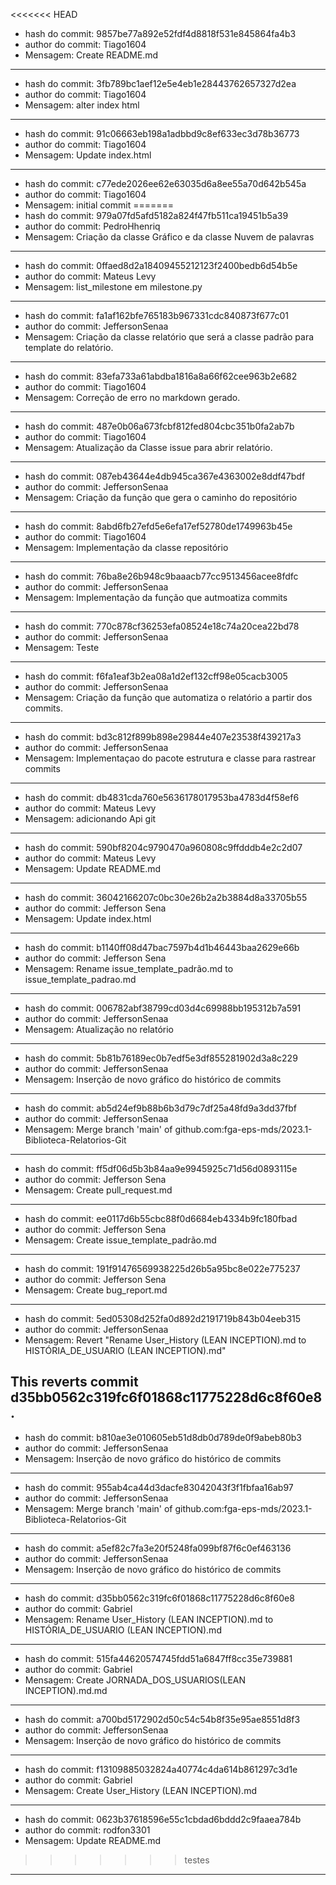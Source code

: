 <<<<<<< HEAD
- hash do commit: 9857be77a892e52fdf4d8818f531e845864fa4b3
- author do commit: Tiago1604
- Mensagem: Create README.md
----------------------------
- hash do commit: 3fb789bc1aef12e5e4eb1e28443762657327d2ea
- author do commit: Tiago1604
- Mensagem: alter index html
----------------------------
- hash do commit: 91c06663eb198a1adbbd9c8ef633ec3d78b36773
- author do commit: Tiago1604
- Mensagem: Update index.html
----------------------------
- hash do commit: c77ede2026ee62e63035d6a8ee55a70d642b545a
- author do commit: Tiago1604
- Mensagem: initial commit
=======
- hash do commit: 979a07fd5afd5182a824f47fb511ca19451b5a39
- author do commit: PedroHhenriq
- Mensagem: Criação da classe Gráfico e da classe Nuvem de palavras
----------------------------
- hash do commit: 0ffaed8d2a18409455212123f2400bedb6d54b5e
- author do commit: Mateus Levy
- Mensagem: list_milestone em milestone.py
----------------------------
- hash do commit: fa1af162bfe765183b967331cdc840873f677c01
- author do commit: JeffersonSenaa
- Mensagem: Criação da classe relatório que será a classe padrão para template do relatório.
----------------------------
- hash do commit: 83efa733a61abdba1816a8a66f62cee963b2e682
- author do commit: Tiago1604
- Mensagem: Correção de erro no markdown gerado.
----------------------------
- hash do commit: 487e0b06a673fcbf812fed804cbc351b0fa2ab7b
- author do commit: Tiago1604
- Mensagem: Atualização da Classe issue para abrir relatório.
----------------------------
- hash do commit: 087eb43644e4db945ca367e4363002e8ddf47bdf
- author do commit: JeffersonSenaa
- Mensagem: Criação da função que gera o caminho do repositório
----------------------------
- hash do commit: 8abd6fb27efd5e6efa17ef52780de1749963b45e
- author do commit: Tiago1604
- Mensagem: Implementação da classe repositório
----------------------------
- hash do commit: 76ba8e26b948c9baaacb77cc9513456acee8fdfc
- author do commit: JeffersonSenaa
- Mensagem: Implementação da função que autmoatiza commits
----------------------------
- hash do commit: 770c878cf36253efa08524e18c74a20cea22bd78
- author do commit: JeffersonSenaa
- Mensagem: Teste
----------------------------
- hash do commit: f6fa1eaf3b2ea08a1d2ef132cff98e05cacb3005
- author do commit: JeffersonSenaa
- Mensagem: Criação da função que automatiza o relatório a partir dos commits.
----------------------------
- hash do commit: bd3c812f899b898e29844e407e23538f439217a3
- author do commit: JeffersonSenaa
- Mensagem: Implementaçao do pacote estrutura e classe para rastrear commits
----------------------------
- hash do commit: db4831cda760e5636178017953ba4783d4f58ef6
- author do commit: Mateus Levy
- Mensagem: adicionando Api git
----------------------------
- hash do commit: 590bf8204c9790470a960808c9ffdddb4e2c2d07
- author do commit: Mateus Levy
- Mensagem: Update README.md
----------------------------
- hash do commit: 36042166207c0bc30e26b2a2b3884d8a33705b55
- author do commit: Jefferson Sena
- Mensagem: Update index.html
----------------------------
- hash do commit: b1140ff08d47bac7597b4d1b46443baa2629e66b
- author do commit: Jefferson Sena
- Mensagem: Rename issue_template_padrão.md to issue_template_padrao.md
----------------------------
- hash do commit: 006782abf38799cd03d4c69988bb195312b7a591
- author do commit: JeffersonSenaa
- Mensagem: Atualização no relatório
----------------------------
- hash do commit: 5b81b76189ec0b7edf5e3df855281902d3a8c229
- author do commit: JeffersonSenaa
- Mensagem: Inserção de novo gráfico do histórico de commits
----------------------------
- hash do commit: ab5d24ef9b88b6b3d79c7df25a48fd9a3dd37fbf
- author do commit: JeffersonSenaa
- Mensagem: Merge branch 'main' of github.com:fga-eps-mds/2023.1-Biblioteca-Relatorios-Git
----------------------------
- hash do commit: ff5df06d5b3b84aa9e9945925c71d56d0893115e
- author do commit: Jefferson Sena
- Mensagem: Create pull_request.md
----------------------------
- hash do commit: ee0117d6b55cbc88f0d6684eb4334b9fc180fbad
- author do commit: Jefferson Sena
- Mensagem: Create issue_template_padrão.md
----------------------------
- hash do commit: 191f91476569938225d26b5a95bc8e022e775237
- author do commit: Jefferson Sena
- Mensagem: Create bug_report.md
----------------------------
- hash do commit: 5ed05308d252fa0d892d2191719b843b04eeb315
- author do commit: JeffersonSenaa
- Mensagem: Revert "Rename User_History (LEAN INCEPTION).md to HISTÓRIA_DE_USUARIO (LEAN INCEPTION).md"

This reverts commit d35bb0562c319fc6f01868c11775228d6c8f60e8.
----------------------------
- hash do commit: b810ae3e010605eb51d8db0d789de0f9abeb80b3
- author do commit: JeffersonSenaa
- Mensagem: Inserção de novo gráfico do histórico de commits
----------------------------
- hash do commit: 955ab4ca44d3dacfe83042043f3f1fbfaa16ab97
- author do commit: JeffersonSenaa
- Mensagem: Merge branch 'main' of github.com:fga-eps-mds/2023.1-Biblioteca-Relatorios-Git
----------------------------
- hash do commit: a5ef82c7fa3e20f5248fa099bf87f6c0ef463136
- author do commit: JeffersonSenaa
- Mensagem: Inserção de novo gráfico do histórico de commits
----------------------------
- hash do commit: d35bb0562c319fc6f01868c11775228d6c8f60e8
- author do commit: Gabriel
- Mensagem: Rename User_History (LEAN INCEPTION).md to HISTÓRIA_DE_USUARIO (LEAN INCEPTION).md
----------------------------
- hash do commit: 515fa44620574745fdd51a6847ff8cc35e739881
- author do commit: Gabriel
- Mensagem: Create JORNADA_DOS_USUARIOS(LEAN INCEPTION).md.md
----------------------------
- hash do commit: a700bd5172902d50c54c54b8f35e95ae8551d8f3
- author do commit: JeffersonSenaa
- Mensagem: Inserção de novo gráfico do histórico de commits
----------------------------
- hash do commit: f13109885032824a40774c4da614b861297c3d1e
- author do commit: Gabriel
- Mensagem: Create User_History (LEAN INCEPTION).md
----------------------------
- hash do commit: 0623b37618596e55c1cbdad6bddd2c9faaea784b
- author do commit: rodfon3301
- Mensagem: Update README.md
>>>>>>> testes
----------------------------
